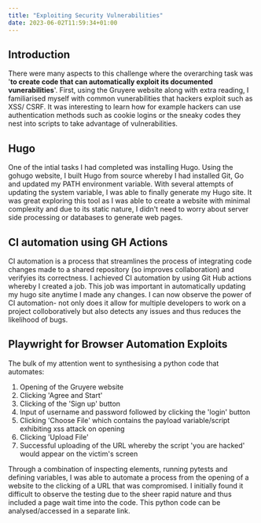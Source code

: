 ```yaml
---
title: "Exploiting Security Vulnerabilities"
date: 2023-06-02T11:59:34+01:00
---
```



## Introduction
There were many aspects to this challenge where the overarching task was '**to create code that can automatically exploit its documented vunerabilities**'. First, using the Gruyere website along with extra reading, I familiarised myself with common vunerabilities that hackers exploit such as XSS/ CSRF. It was interesting to learn how for example hackers can use authentication methods such as cookie logins or the sneaky codes they nest into scripts to take advantage of vulnerabilities.

##  Hugo
One of the intial tasks I had completed was installing Hugo. Using the gohugo website, I built Hugo from source whereby I had installed Git, Go and updated my PATH environment variable. With several attempts of updating the system variable, I was able to finally generate my Hugo site. It was great exploring this tool as I was able to create a website with minimal complexity and due to its static nature, I didn't need to worry about server side processing or databases to generate web pages.

## CI automation using GH Actions
CI automation is a process that streamlines the process of integrating code changes made to a shared repository (so improves collaboration) and verifyies its correctness. I achieved CI automation by using Git Hub actions whereby I created a job. This job was important in automatically updating my hugo site anytime I made any changes. I can now observe the power of CI automation- not only does it allow for multiple developers to work on a project colloboratively but also detects any issues and thus reduces the likelihood of bugs.

## Playwright for Browser Automation Exploits
The bulk of my attention went to synthesising a python code that automates:
1. Opening of the Gruyere website
2. Clicking 'Agree and Start'
3. Clicking of the 'Sign up' button
4. Input of username and password followed by clicking the 'login' button
5. Clicking 'Choose File' which contains the payload variable/script exhibiting xss attack on opening 
6. Clicking 'Upload File' 
7. Successful uploading of the URL whereby the script 'you are hacked' would appear on the victim's screen
 
 Through a combination of inspecting elements, running pytests and defining variables, I was able to automate a process from the opening of a website to the clicking of a URL that was compromised. I initially found it difficult to observe the testing due to the sheer rapid nature and thus included a page wait time into the code. This python code can be analysed/accessed in a separate link.




